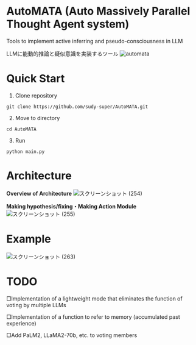 # AutoMATA (Auto Massively Parallel Thought Agent system)

Tools to implement active inferring and pseudo-consciousness in LLM

LLMに能動的推論と疑似意識を実装するツール
![automata](https://github.com/sudy-super/AutoMATA/assets/128252727/644fd848-276f-4dfd-9044-1ecaada5d178)

# Quick Start

1. Clone repository

```
git clone https://github.com/sudy-super/AutoMATA.git
```

2. Move to directory

```
cd AutoMATA
```

3. Run

```
python main.py
```

# Architecture

**Overview of Architecture**
![スクリーンショット (254)](https://github.com/sudy-super/AutoMATA/assets/128252727/3fe8a618-a719-46d0-b059-769e1917ac59)

**Making hypothesis/fixing・Making Action Module**
![スクリーンショット (255)](https://github.com/sudy-super/AutoMATA/assets/128252727/2a05bb62-bccc-4181-8d93-0d79dade2744)

# Example
![スクリーンショット (263)](https://github.com/sudy-super/AutoMATA/assets/128252727/e7dca873-f262-48b7-9d6c-c2d6300530a0)

# TODO

□Implementation of a lightweight mode that eliminates the function of voting by multiple LLMs

□Implementation of a function to refer to memory (accumulated past experience)

□Add PaLM2, LLaMA2-70b, etc. to voting members
